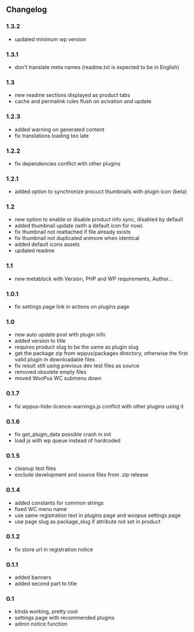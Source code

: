 ## Changelog

### 1.3.2
* updated minimum wp version

### 1.3.1
* don't translate meta names (readme.txt is expected to be in English)

### 1.3
* new readme sections displayed as product tabs
* cache and permalink rules flush on acivation and update

### 1.2.3
* added warning on generated content
* fix translations loading too late

### 1.2.2
* fix dependencies conflict with other plugins

### 1.2.1
* added option to synchronize procuct thumbnails with plugin icon (beta)

### 1.2
* new option to enable or disable product info sync, disabled by default
* added thumbnail update (with a default icon for now)
* fix thumbnail not reattached if file already exists
* fix thumbnail not duplicated animore when identical
* added default icons assets
* updated readme

### 1.1
* new metablock with Version, PHP and WP requirements, Author...

### 1.0.1
* fix settings page link in actions on plugins page

### 1.0
* new auto update post with plugin info
* added version to title
* requires product slug to be the same as plugin slug
* get the package zip from wppus/packages directory, otherwise the first valid plugin in downloadable files
* fix result still using previous dev test files as source
* removed obsolete empty files
* moved WooPus WC submenu down

### 0.1.7
* fix wppus-hide-licence-warnings.js conflict with other plugins using it

### 0.1.6
* fix get_plugin_data possible crash in init
* load js with wp queue instead of hardcoded

### 0.1.5
* cleanup test files
* exclude development and source files from .zip release

### 0.1.4
* added constants for common strings
* fixed WC menu name
* use same registration text in plugins page and woopus settings page
* use page slug as package_slug if attribute not set in product

### 0.1.2
* fix store url in registration notice

### 0.1.1
* added banners
* added second part to title

### 0.1
* kinda working, pretty cool
* settings page with recommended plugins
* admin notice function
